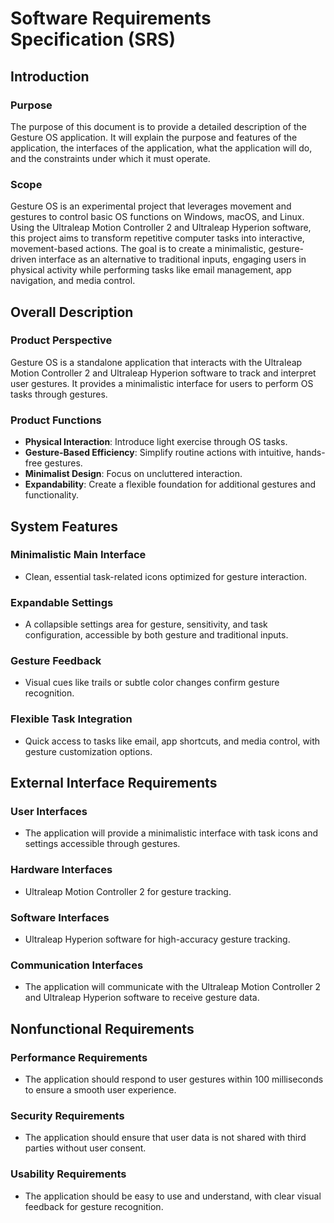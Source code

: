 # Software Requirements Specification (SRS)

## Introduction

### Purpose
The purpose of this document is to provide a detailed description of the Gesture OS application. It will explain the purpose and features of the application, the interfaces of the application, what the application will do, and the constraints under which it must operate.

### Scope
Gesture OS is an experimental project that leverages movement and gestures to control basic OS functions on Windows, macOS, and Linux. Using the Ultraleap Motion Controller 2 and Ultraleap Hyperion software, this project aims to transform repetitive computer tasks into interactive, movement-based actions. The goal is to create a minimalistic, gesture-driven interface as an alternative to traditional inputs, engaging users in physical activity while performing tasks like email management, app navigation, and media control.

## Overall Description

### Product Perspective
Gesture OS is a standalone application that interacts with the Ultraleap Motion Controller 2 and Ultraleap Hyperion software to track and interpret user gestures. It provides a minimalistic interface for users to perform OS tasks through gestures.

### Product Functions
- **Physical Interaction**: Introduce light exercise through OS tasks.
- **Gesture-Based Efficiency**: Simplify routine actions with intuitive, hands-free gestures.
- **Minimalist Design**: Focus on uncluttered interaction.
- **Expandability**: Create a flexible foundation for additional gestures and functionality.

## System Features

### Minimalistic Main Interface
- Clean, essential task-related icons optimized for gesture interaction.

### Expandable Settings
- A collapsible settings area for gesture, sensitivity, and task configuration, accessible by both gesture and traditional inputs.

### Gesture Feedback
- Visual cues like trails or subtle color changes confirm gesture recognition.

### Flexible Task Integration
- Quick access to tasks like email, app shortcuts, and media control, with gesture customization options.

## External Interface Requirements

### User Interfaces
- The application will provide a minimalistic interface with task icons and settings accessible through gestures.

### Hardware Interfaces
- Ultraleap Motion Controller 2 for gesture tracking.

### Software Interfaces
- Ultraleap Hyperion software for high-accuracy gesture tracking.

### Communication Interfaces
- The application will communicate with the Ultraleap Motion Controller 2 and Ultraleap Hyperion software to receive gesture data.

## Nonfunctional Requirements

### Performance Requirements
- The application should respond to user gestures within 100 milliseconds to ensure a smooth user experience.

### Security Requirements
- The application should ensure that user data is not shared with third parties without user consent.

### Usability Requirements
- The application should be easy to use and understand, with clear visual feedback for gesture recognition.
